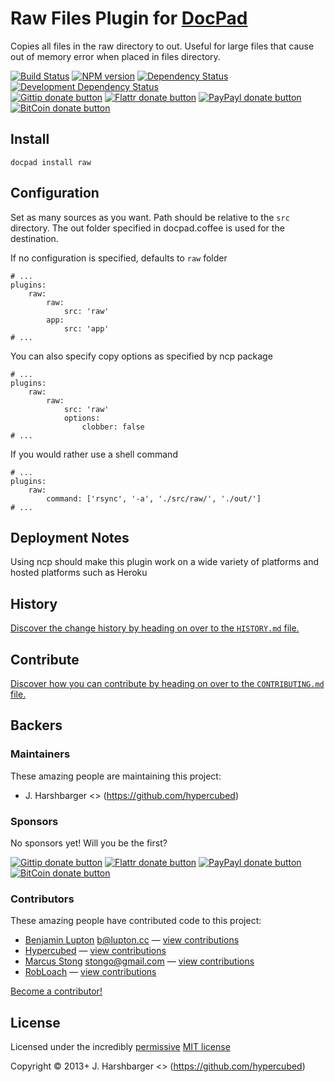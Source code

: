 # Raw Files Plugin for [DocPad](http://docpad.org)
Copies all files in the raw directory to out.  Useful for large files that cause out of memory error when placed in files directory.

<!-- BADGES/ -->

[![Build Status](http://img.shields.io/travis-ci/docpad/docpad-plugin-raw.png?branch=master)](http://travis-ci.org/docpad/docpad-plugin-raw "Check this project's build status on TravisCI")
[![NPM version](http://badge.fury.io/js/docpad-plugin-raw.png)](https://npmjs.org/package/docpad-plugin-raw "View this project on NPM")
[![Dependency Status](https://david-dm.org/docpad/docpad-plugin-raw.png?theme=shields.io)](https://david-dm.org/docpad/docpad-plugin-raw)
[![Development Dependency Status](https://david-dm.org/docpad/docpad-plugin-raw/dev-status.png?theme=shields.io)](https://david-dm.org/docpad/docpad-plugin-raw#info=devDependencies)<br/>
[![Gittip donate button](http://img.shields.io/gittip/docpad.png)](https://www.gittip.com/docpad/ "Donate weekly to this project using Gittip")
[![Flattr donate button](http://img.shields.io/flattr/donate.png?color=yellow)](http://flattr.com/thing/344188/balupton-on-Flattr "Donate monthly to this project using Flattr")
[![PayPayl donate button](http://img.shields.io/paypal/donate.png?color=yellow)](https://www.paypal.com/cgi-bin/webscr?cmd=_s-xclick&hosted_button_id=QB8GQPZAH84N6 "Donate once-off to this project using Paypal")
[![BitCoin donate button](http://img.shields.io/bitcoin/donate.png?color=yellow)](https://coinbase.com/checkouts/9ef59f5479eec1d97d63382c9ebcb93a "Donate once-off to this project using BitCoin")

<!-- /BADGES -->


## Install

```
docpad install raw
```


## Configuration
Set as many sources as you want. Path should be relative to the `src` directory. The out folder specified in docpad.coffee is used for the destination.

If no configuration is specified, defaults to `raw` folder

```
# ...
plugins:
    raw:
        raw:
            src: 'raw'
        app:
            src: 'app'
# ...
```

You can also specify copy options as specified by ncp package

```
# ...
plugins:
    raw:
        raw:
            src: 'raw'
            options:
                clobber: false
# ...
```

If you would rather use a shell command

```
# ...
plugins:
    raw:
        command: ['rsync', '-a', './src/raw/', './out/']
# ...
```

## Deployment Notes

Using ncp should make this plugin work on a wide variety of platforms and hosted platforms such as Heroku

<!-- HISTORY/ -->

## History
[Discover the change history by heading on over to the `HISTORY.md` file.](https://github.com/docpad/docpad-plugin-raw/blob/master/HISTORY.md#files)

<!-- /HISTORY -->


<!-- CONTRIBUTE/ -->

## Contribute

[Discover how you can contribute by heading on over to the `CONTRIBUTING.md` file.](https://github.com/docpad/docpad-plugin-raw/blob/master/CONTRIBUTING.md#files)

<!-- /CONTRIBUTE -->


<!-- BACKERS/ -->

## Backers

### Maintainers

These amazing people are maintaining this project:

- J. Harshbarger <> (https://github.com/hypercubed)

### Sponsors

No sponsors yet! Will you be the first?

[![Gittip donate button](http://img.shields.io/gittip/docpad.png)](https://www.gittip.com/docpad/ "Donate weekly to this project using Gittip")
[![Flattr donate button](http://img.shields.io/flattr/donate.png?color=yellow)](http://flattr.com/thing/344188/balupton-on-Flattr "Donate monthly to this project using Flattr")
[![PayPayl donate button](http://img.shields.io/paypal/donate.png?color=yellow)](https://www.paypal.com/cgi-bin/webscr?cmd=_s-xclick&hosted_button_id=QB8GQPZAH84N6 "Donate once-off to this project using Paypal")
[![BitCoin donate button](http://img.shields.io/bitcoin/donate.png?color=yellow)](https://coinbase.com/checkouts/9ef59f5479eec1d97d63382c9ebcb93a "Donate once-off to this project using BitCoin")

### Contributors

These amazing people have contributed code to this project:

- [Benjamin Lupton](https://github.com/balupton) <b@lupton.cc> — [view contributions](https://github.com/docpad/docpad-plugin-raw/commits?author=balupton)
- [Hypercubed](https://github.com/Hypercubed) — [view contributions](https://github.com/docpad/docpad-plugin-raw/commits?author=Hypercubed)
- [Marcus Stong](https://github.com/stongo) <stongo@gmail.com> — [view contributions](https://github.com/docpad/docpad-plugin-raw/commits?author=stongo)
- [RobLoach](https://github.com/RobLoach) — [view contributions](https://github.com/docpad/docpad-plugin-raw/commits?author=RobLoach)

[Become a contributor!](https://github.com/docpad/docpad-plugin-raw/blob/master/CONTRIBUTING.md#files)

<!-- /BACKERS -->


<!-- LICENSE/ -->

## License

Licensed under the incredibly [permissive](http://en.wikipedia.org/wiki/Permissive_free_software_licence) [MIT license](http://creativecommons.org/licenses/MIT/)

Copyright &copy; 2013+ J. Harshbarger <> (https://github.com/hypercubed)

<!-- /LICENSE -->


